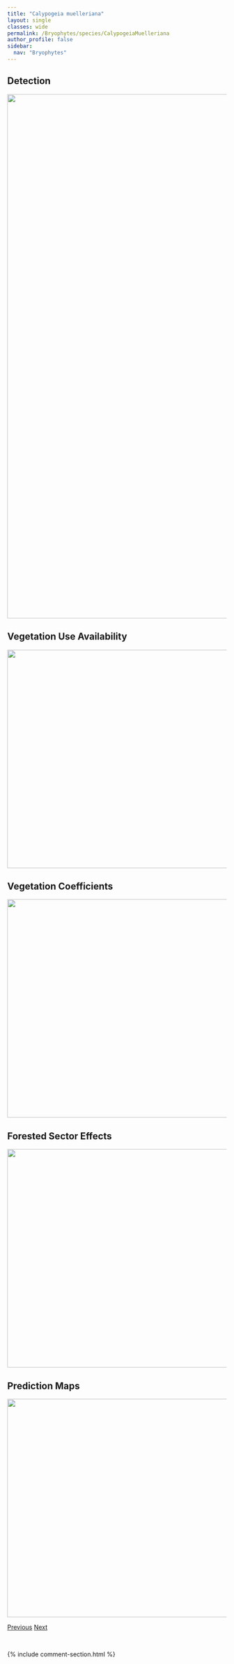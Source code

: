 ```yaml
---
title: "Calypogeia muelleriana"
layout: single
classes: wide
permalink: /Bryophytes/species/CalypogeiaMuelleriana
author_profile: false
sidebar:
  nav: "Bryophytes"
---
```


<h2>Detection</h2>

<a href="https://drive.google.com/uc?export=view&id=1EdDWzDVEBjs2-yL8s2jSbLYuW_91nP-7">
<img src="https://drive.google.com/uc?export=view&id=1EdDWzDVEBjs2-yL8s2jSbLYuW_91nP-7" height = "1200" width = "800">
</a>


<h2>Vegetation Use Availability</h2>

<a href="https://drive.google.com/uc?export=view&id=1z1zcKCGCcHbkBjXqmaNWB_vzOzhbsYJJ">
<img src="https://drive.google.com/uc?export=view&id=1z1zcKCGCcHbkBjXqmaNWB_vzOzhbsYJJ" height = "500" width = "1000">
</a>


<h2>Vegetation Coefficients</h2>

<a href="https://drive.google.com/uc?export=view&id=1_qsZkutX_N6PdWfP6OlDZmU17eIwqCKG">
<img src="https://drive.google.com/uc?export=view&id=1_qsZkutX_N6PdWfP6OlDZmU17eIwqCKG" height = "500" width = "1000">
</a>


<h2>Forested Sector Effects</h2>

<a href="https://drive.google.com/uc?export=view&id=1lW0QgpJ9XMTT3gey_vjZS70knl0prGco">
<img src="https://drive.google.com/uc?export=view&id=1lW0QgpJ9XMTT3gey_vjZS70knl0prGco" height = "500" width = "1000">
</a>


<h2>Prediction Maps</h2>

<a href="https://drive.google.com/uc?export=view&id=1HA-vjKDA8OJ1dpoVnvKrXxWcnHoBuIhG">
<img src="https://drive.google.com/uc?export=view&id=1HA-vjKDA8OJ1dpoVnvKrXxWcnHoBuIhG" height = "500" width = "1000">
</a>


<a href="/DevelopmentWebsite/Bryophytes/species/CalypogeiaMeylanii" class="pagination--pager" title="Calypogeia meylanii">Previous</a> <a href="/DevelopmentWebsite/Bryophytes/species/CalypogeiaNeesiana" class="pagination--pager" title="Calypogeia neesiana">Next</a>

<p>&nbsp;</p>

{% include comment-section.html %}
